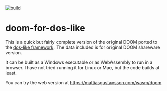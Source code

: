 ![build](https://github.com/mattiasgustavsson/doom-for-dos-like/workflows/build/badge.svg)

# doom-for-dos-like
This is a quick but fairly complete version of the original DOOM ported to 
the [dos-like framework](https://github.com/mattiasgustavsson/dos-like).
The data included is for original DOOM shareware version.

It can be built as a Windows executable or as WebAssembly to run in a browser.
I have not tried running it for Linux or Mac, but the code builds at least.

You can try the web version at https://mattiasgustavsson.com/wasm/doom
